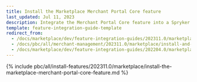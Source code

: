 ```yaml
---
title: Install the Marketplace Merchant Portal Core feature
last_updated: Jul 11, 2023
description: Integrate the Merchant Portal Core feature into a Spryker project.
template: feature-integration-guide-template
redirect_from:
  - /docs/marketplace/dev/feature-integration-guides/202311.0/marketplace-merchant-portal-core-feature-integration.html  - 
  - /docs/pbc/all/merchant-management/202311.0/marketplace/install-and-upgrade/install-the-marketplace-merchant-portal-core-feature.html
  - /docs/marketplace/dev/feature-integration-guides/202204.0/marketplace-merchant-portal-core-feature-integration.html
---
```


{% include pbc/all/install-features/202311.0/marketplace/install-the-marketplace-merchant-portal-core-feature.md %} <!-- To edit, see /_includes/pbc/all/install-features/202311.0/marketplace/install-the-marketplace-merchant-portal-core-feature.md -->
